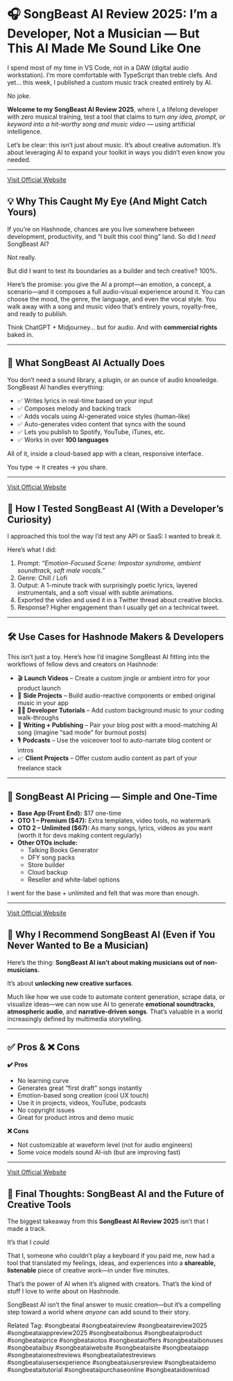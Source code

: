 # 🎧 SongBeast AI Review 2025: I’m a Developer, Not a Musician — But This AI Made Me Sound Like One

I spend most of my time in VS Code, not in a DAW (digital audio workstation). I’m more comfortable with TypeScript than treble clefs. And yet... this week, I published a custom music track created entirely by AI.

No joke.

**Welcome to my SongBeast AI Review 2025**, where I, a lifelong developer with zero musical training, test a tool that claims to turn *any idea, prompt, or keyword into a hit-worthy song and music video* — using artificial intelligence.

Let’s be clear: this isn’t just about music. It’s about creative automation. It’s about leveraging AI to expand your toolkit in ways you didn’t even know you needed.

---
[Visit Official Website](https://giareview.com/songbeast-ai-review-2025-otos-45000-bonus/)

## 💡 Why This Caught My Eye (And Might Catch Yours)

If you’re on Hashnode, chances are you live somewhere between development, productivity, and “I built this cool thing” land. So did I *need* SongBeast AI?

Not really.

But did I want to test its boundaries as a builder and tech creative? 100%.

Here’s the promise: you give the AI a prompt—an emotion, a concept, a scenario—and it composes a full audio-visual experience around it. You can choose the mood, the genre, the language, and even the vocal style. You walk away with a song and music video that’s entirely yours, royalty-free, and ready to publish.

Think ChatGPT + Midjourney... but for audio. And with **commercial rights** baked in.

---

## 🧠 What SongBeast AI Actually Does

You don’t need a sound library, a plugin, or an ounce of audio knowledge. SongBeast AI handles everything:

- ✅ Writes lyrics in real-time based on your input  
- ✅ Composes melody and backing track  
- ✅ Adds vocals using AI-generated voice styles (human-like)  
- ✅ Auto-generates video content that syncs with the sound  
- ✅ Lets you publish to Spotify, YouTube, iTunes, etc.  
- ✅ Works in over **100 languages**

All of it, inside a cloud-based app with a clean, responsive interface.

You type → it creates → you share.

---
[Visit Official Website](https://giareview.com/songbeast-ai-review-2025-otos-45000-bonus/)

## 🧪 How I Tested SongBeast AI (With a Developer’s Curiosity)

I approached this tool the way I’d test any API or SaaS: I wanted to break it.

Here’s what I did:

1. Prompt: *“Emotion-Focused Scene: Impostor syndrome, ambient soundtrack, soft male vocals.”*
2. Genre: Chill / Lofi  
3. Output: A 1-minute track with surprisingly poetic lyrics, layered instrumentals, and a soft visual with subtle animations.
4. Exported the video and used it in a Twitter thread about creative blocks.
5. Response? Higher engagement than I usually get on a technical tweet.

---

## 🛠️ Use Cases for Hashnode Makers & Developers

This isn’t just a toy. Here’s how I’d imagine SongBeast AI fitting into the workflows of fellow devs and creators on Hashnode:

- 🎬 **Launch Videos** – Create a custom jingle or ambient intro for your product launch  
- 🧘 **Side Projects** – Build audio-reactive components or embed original music in your app  
- 🧑‍🏫 **Developer Tutorials** – Add custom background music to your coding walk-throughs  
- 📝 **Writing + Publishing** – Pair your blog post with a mood-matching AI song (imagine “sad mode” for burnout posts)  
- 🎙️ **Podcasts** – Use the voiceover tool to auto-narrate blog content or intros  
- 📈 **Client Projects** – Offer custom audio content as part of your freelance stack

---

## 💸 SongBeast AI Pricing — Simple and One-Time

- **Base App (Front End):** $17 one-time  
- **OTO 1 – Premium ($47):** Extra templates, video tools, no watermark  
- **OTO 2 – Unlimited ($67):** As many songs, lyrics, videos as you want (worth it for devs making content regularly)  
- **Other OTOs include:**  
  - Talking Books Generator  
  - DFY song packs  
  - Store builder  
  - Cloud backup  
  - Reseller and white-label options

I went for the base + unlimited and felt that was more than enough.

---
[Visit Official Website](https://giareview.com/songbeast-ai-review-2025-otos-45000-bonus/)

## 🧩 Why I Recommend SongBeast AI (Even if You Never Wanted to Be a Musician)

Here’s the thing: **SongBeast AI isn’t about making musicians out of non-musicians.**

It’s about **unlocking new creative surfaces**.

Much like how we use code to automate content generation, scrape data, or visualize ideas—we can now use AI to generate **emotional soundtracks**, **atmospheric audio**, and **narrative-driven songs**. That’s valuable in a world increasingly defined by multimedia storytelling.

---

## ✅ Pros & ❌ Cons

**✔️ Pros**
- No learning curve  
- Generates great “first draft” songs instantly  
- Emotion-based song creation (cool UX touch)  
- Use it in projects, videos, YouTube, podcasts  
- No copyright issues  
- Great for product intros and demo music

**❌ Cons**
- Not customizable at waveform level (not for audio engineers)  
- Some voice models sound AI-ish (but are improving fast)

---
[Visit Official Website](https://giareview.com/songbeast-ai-review-2025-otos-45000-bonus/)

## 🧠 Final Thoughts: SongBeast AI and the Future of Creative Tools

The biggest takeaway from this **SongBeast AI Review 2025** isn’t that I made a track.

It’s that I *could.*

That I, someone who couldn’t play a keyboard if you paid me, now had a tool that translated my feelings, ideas, and experiences into a **shareable, listenable** piece of creative work—in under five minutes.

That’s the power of AI when it’s aligned with creators. That’s the kind of stuff I love to write about on Hashnode.

SongBeast AI isn’t the final answer to music creation—but it’s a compelling step toward a world where *anyone* can add sound to their story.

Related Tag: #songbeatai #songbeataireview #songbeataireview2025
#songbeataiappreview2025
#songbeataibonus #songbeataiproduct #songbeataiprice
#songbeataiotos #songbeataioffers #songbeataibonuses
#songbeataibuy #songbeataiwebsite #songbeataisite
#songbeataiapp #songbeataionestreviews #songbeatailatestreviews
#songbeataiusersexperience #songbeataiusersreview #songbeataidemo
#songbeataitutorial #songbeataipurchaseonline #songbeataidownload


